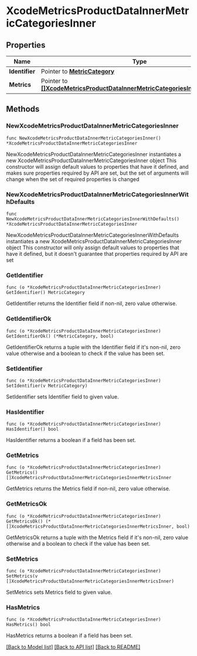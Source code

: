 # XcodeMetricsProductDataInnerMetricCategoriesInner

## Properties

Name | Type | Description | Notes
------------ | ------------- | ------------- | -------------
**Identifier** | Pointer to [**MetricCategory**](MetricCategory.md) |  | [optional] 
**Metrics** | Pointer to [**[]XcodeMetricsProductDataInnerMetricCategoriesInnerMetricsInner**](XcodeMetricsProductDataInnerMetricCategoriesInnerMetricsInner.md) |  | [optional] 

## Methods

### NewXcodeMetricsProductDataInnerMetricCategoriesInner

`func NewXcodeMetricsProductDataInnerMetricCategoriesInner() *XcodeMetricsProductDataInnerMetricCategoriesInner`

NewXcodeMetricsProductDataInnerMetricCategoriesInner instantiates a new XcodeMetricsProductDataInnerMetricCategoriesInner object
This constructor will assign default values to properties that have it defined,
and makes sure properties required by API are set, but the set of arguments
will change when the set of required properties is changed

### NewXcodeMetricsProductDataInnerMetricCategoriesInnerWithDefaults

`func NewXcodeMetricsProductDataInnerMetricCategoriesInnerWithDefaults() *XcodeMetricsProductDataInnerMetricCategoriesInner`

NewXcodeMetricsProductDataInnerMetricCategoriesInnerWithDefaults instantiates a new XcodeMetricsProductDataInnerMetricCategoriesInner object
This constructor will only assign default values to properties that have it defined,
but it doesn't guarantee that properties required by API are set

### GetIdentifier

`func (o *XcodeMetricsProductDataInnerMetricCategoriesInner) GetIdentifier() MetricCategory`

GetIdentifier returns the Identifier field if non-nil, zero value otherwise.

### GetIdentifierOk

`func (o *XcodeMetricsProductDataInnerMetricCategoriesInner) GetIdentifierOk() (*MetricCategory, bool)`

GetIdentifierOk returns a tuple with the Identifier field if it's non-nil, zero value otherwise
and a boolean to check if the value has been set.

### SetIdentifier

`func (o *XcodeMetricsProductDataInnerMetricCategoriesInner) SetIdentifier(v MetricCategory)`

SetIdentifier sets Identifier field to given value.

### HasIdentifier

`func (o *XcodeMetricsProductDataInnerMetricCategoriesInner) HasIdentifier() bool`

HasIdentifier returns a boolean if a field has been set.

### GetMetrics

`func (o *XcodeMetricsProductDataInnerMetricCategoriesInner) GetMetrics() []XcodeMetricsProductDataInnerMetricCategoriesInnerMetricsInner`

GetMetrics returns the Metrics field if non-nil, zero value otherwise.

### GetMetricsOk

`func (o *XcodeMetricsProductDataInnerMetricCategoriesInner) GetMetricsOk() (*[]XcodeMetricsProductDataInnerMetricCategoriesInnerMetricsInner, bool)`

GetMetricsOk returns a tuple with the Metrics field if it's non-nil, zero value otherwise
and a boolean to check if the value has been set.

### SetMetrics

`func (o *XcodeMetricsProductDataInnerMetricCategoriesInner) SetMetrics(v []XcodeMetricsProductDataInnerMetricCategoriesInnerMetricsInner)`

SetMetrics sets Metrics field to given value.

### HasMetrics

`func (o *XcodeMetricsProductDataInnerMetricCategoriesInner) HasMetrics() bool`

HasMetrics returns a boolean if a field has been set.


[[Back to Model list]](../README.md#documentation-for-models) [[Back to API list]](../README.md#documentation-for-api-endpoints) [[Back to README]](../README.md)


